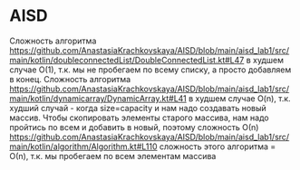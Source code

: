 # AISD
Сложность алгоритма https://github.com/AnastasiaKrachkovskaya/AISD/blob/main/aisd_lab1/src/main/kotlin/doubleconnectedList/DoubleConnectedList.kt#L47 в худшем случае О(1), т.к. мы не пробегаем по всему списку, а просто добавляем в конец.
Сложность алгоритма https://github.com/AnastasiaKrachkovskaya/AISD/blob/main/aisd_lab1/src/main/kotlin/dynamicarray/DynamicArray.kt#L41 в худшем случае O(n), т.к. худший случай - когда size=capacity и нам надо создавать новый массив. Чтобы скопировать элементы старого массива, нам надо пройтись по всем и добавить в новый, поэтому сложность О(n)
https://github.com/AnastasiaKrachkovskaya/AISD/blob/main/aisd_lab1/src/main/kotlin/algorithm/Algorithm.kt#L110  сложность этого алгоритма = О(n), т.к. мы пробегаем по всем элементам массива
